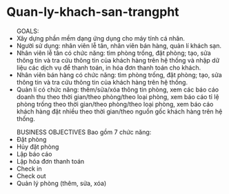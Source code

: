 # Quan-ly-khach-san-trangpht
<ul> GOALS: 
<li>	Xây dựng phần mềm dạng ứng dụng cho máy tính cá nhân.</li>
<li> Người sử dụng: nhân viên lễ tân, nhân viên bán hàng, quản lí khách sạn.</li>
<li>	Nhân viên lễ tân có chức năng: tìm phòng trống, đặt phòng; tạo, sửa thông tin và tra cứu thông tin của khách hàng trên hệ thống và nhập dữ liệu các dịch vụ để thanh toán, in hóa đơn thanh toán cho khách.</li>
<li>	Nhân viên bán hàng có chức năng: tìm phòng trống, đặt phòng; tạo, sửa thông tin và tra cứu thông tin của khách hàng trên hệ thống.</li>
<li>	Quản lí có chức năng: thêm/sửa/xóa thông tin phòng, xem các báo cáo doanh thu theo thời gian/theo phòng/theo loại phòng, xem báo cáo tỉ lệ phòng trống theo thời gian/theo phòng/theo loại phòng, xem báo cáo khách hàng đặt nhiều theo thời gian/theo nguồn gốc khách hàng trên hệ thống.</li>
</ul>
<ul> BUSINESS OBJECTIVES
Bao gồm 7 chức năng:
<li> Đặt phòng</li>
<li> Hủy đặt phòng</li>
<li> Lập báo cáo</li>
<li> Lập hóa đơn thanh toán</li>
<li> Check in</li>
<li> Check out</li>
<li> Quản lý phòng (thêm, sửa, xóa)</li>
</ul>
